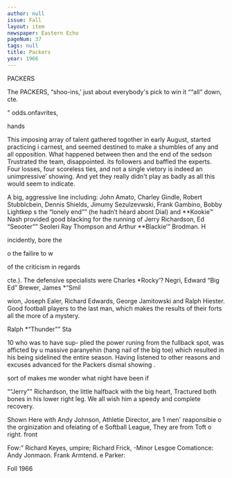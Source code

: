```yaml
---
author: null
issue: Fall
layout: item
newspaper: Eastern Echo
pageNum: 37
tags: null
title: Packers
year: 1966
---
```


PACKERS

The PACKERS, “shoo-ins,’ just about everybody's pick to win it ““all” down, cte.

" odds.onfavrites,

hands

This imposing array of talent gathered togother in early August, started practicing i carnest, and seemed destined to make a shumbles of any and all opposition. What happened between then and the end of the sedson Trustrated the team, disappointed. its followers and baffled the experts. Four losses, four scoreless ties, and not a single vietory is indeed an unimpressive’ showing. And yet they really didn't play as badly as all this would seem to indicate.

A big, aggressive line including: John Amato, Charley Gindle, Robert Stubblcbein, Dennis Shields, Jimumy Sezulzevwski, Frank Gambino, Bobby Lightkep s the “lonely end”” (he hadn’t héard abont Dial) and **Kookie™ Nash provided good blacking for the running of Jerry Richardson, Ed “Seooter”” Seoleri Ray Thompson and Arthur **Blackie’” Brodman. H

incidently, bore the

o the failire to w

of the criticism in regards

cte.). The defensive specialists were Charles *Rocky’? Negri, Edward “Big Ed” Brewer, James *“Smil

wion, Joseph Ealer, Richard Edwards, George Jamitowski and Ralph Hiester. Good football players to the last man, which makes the results of their forts all the more of a mystery.

Ralph *“Thunder”” Sta

10 who was to have sup- plied the power runing from the fullback spot, was afficted by u massive paranyehin (hang nail of the big toe) which resulted in his being sidelined the entire season. Having listened to other reasons and excuses advanced for the Packers dismal showing .

sort of makes me wonder what night have been if

““Jerry”" Richardson, the little halfback with the big heart, Tractured both bones in his lower right leg. We all wish him a speedy and complete recovery.

Shown Here with Andy Johnson, Athletie Director, are 1 men' reaponsibie o the orginization and ofeiating of e Softball League, They are from Toft o right. front

Fow:” Richard Keyes, umpire; Richard Frick, -Minor Lesgoe Comationce: Andy Jonmaon. Frank Armtend. e Parker:

Foll 1966